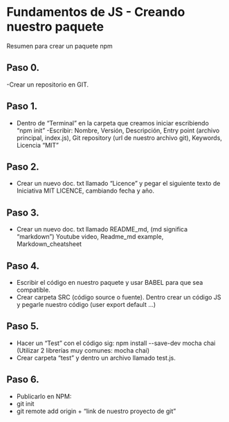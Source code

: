 # Fundamentos de JS - Creando nuestro paquete
Resumen para crear un paquete npm
## Paso 0. 
-Crear un repositorio en GIT.
## Paso 1.
- Dentro de “Terminal” en la carpeta que creamos iniciar escribiendo “npm init”
-Escribir: Nombre, Versión, Descripción, Entry point (archivo principal,  index.js), Git repository (url de nuestro archivo git), Keywords, Licencia “MIT”
## Paso 2.
- Crear un nuevo doc. txt llamado “Licence” y pegar el siguiente texto de Iniciativa MIT LICENCE, cambiando fecha y año.
## Paso 3.
- Crear un nuevo doc. txt llamado  README_md, (md significa “markdown”) Youtube video, Readme_md example, Markdown_cheatsheet
## Paso 4.
- Escribir el código en nuestro paquete y usar BABEL para que sea compatible.
- Crear carpeta SRC (código source o fuente). Dentro crear un código JS y pegarle nuestro código (user export default …)

## Paso 5.
- Hacer un “Test” con el código sig: npm install --save-dev mocha chai  (Utilizar 2 librerías muy comunes: mocha chai)
- Crear carpeta “test” y dentro un archivo llamado test.js.

## Paso 6.
- Publicarlo en NPM:
- git init
- git remote add origin + “link de nuestro proyecto de git”